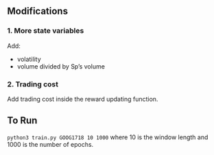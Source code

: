 ## Modifications

### 1. More state variables
Add:
* volatility
* volume divided by Sp’s volume

### 2. Trading cost
Add trading cost inside the reward updating function.


## To Run

`python3 train.py GOOG1718 10 1000` where 10 is the window length and 1000 is the number of epochs.


